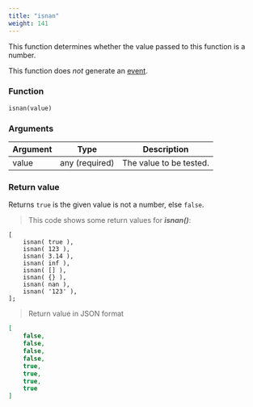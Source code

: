 ```yaml
---
title: "isnan"
weight: 141
---
```


This function determines whether the value passed to this function is a number.

This function does *not* generate an [event](../../events).

### Function

`isnan(value)`

### Arguments

Argument | Type | Description
-------- | ---- | -----------
value | any (required) | The value to be tested.

### Return value

Returns `true` is the given value is not a number, else `false`.

> This code shows some return values for ***isnan()***:

```thingsdb,json_response
[
    isnan( true ),
    isnan( 123 ),
    isnan( 3.14 ),
    isnan( inf ),
    isnan( [] ),
    isnan( {} ),
    isnan( nan ),
    isnan( '123' ),
];
```

> Return value in JSON format

```json
[
    false,
    false,
    false,
    false,
    true,
    true,
    true,
    true
]
```
